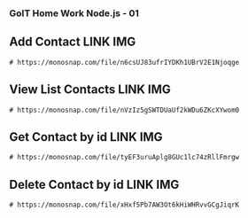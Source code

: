 ### GoIT Home Work Node.js - 01

## Add Contact LINK IMG
    # https://monosnap.com/file/n6csUJ83ufrIYDKh1UBrV2E1Njoqge

## View List Contacts LINK IMG
    # https://monosnap.com/file/nVzIz5gSWTDUaUf2kWDu6ZKcXYwom0

## Get Contact by id LINK IMG
    # https://monosnap.com/file/tyEF3uruAplg8GUc1lc74zRllFmrgw

## Delete Contact by id LINK IMG
    # https://monosnap.com/file/xHxf5Pb7AW3Ot6kHiWHRvvGCgJiqrK